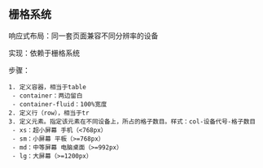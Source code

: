 ## 栅格系统

响应式布局：同一套页面兼容不同分辨率的设备

实现：依赖于栅格系统

步骤：

 	1. 定义容器，相当于table
     - container：两边留白
     - container-fluid：100%宽度
 	2. 定义行（row），相当于tr
 	3. 定义元素。指定该元素在不同设备上，所占的格子数目。样式：col-设备代号-格子数目
     - xs：超小屏幕 手机（<768px）
     - sm：小屏幕 平板（>=768px）
     - md：中等屏幕 电脑桌面（>=992px）
     - lg：大屏幕（>=1200px）